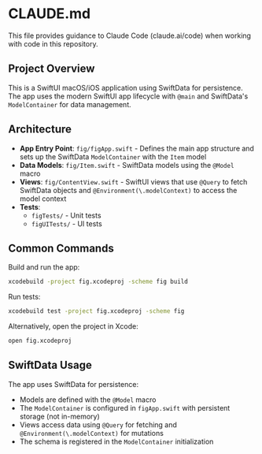 # CLAUDE.md

This file provides guidance to Claude Code (claude.ai/code) when working with code in this repository.

## Project Overview

This is a SwiftUI macOS/iOS application using SwiftData for persistence. The app uses the modern SwiftUI app lifecycle with `@main` and SwiftData's `ModelContainer` for data management.

## Architecture

- **App Entry Point**: `fig/figApp.swift` - Defines the main app structure and sets up the SwiftData `ModelContainer` with the `Item` model
- **Data Models**: `fig/Item.swift` - SwiftData models using the `@Model` macro
- **Views**: `fig/ContentView.swift` - SwiftUI views that use `@Query` to fetch SwiftData objects and `@Environment(\.modelContext)` to access the model context
- **Tests**:
  - `figTests/` - Unit tests
  - `figUITests/` - UI tests

## Common Commands

Build and run the app:
```bash
xcodebuild -project fig.xcodeproj -scheme fig build
```

Run tests:
```bash
xcodebuild test -project fig.xcodeproj -scheme fig
```

Alternatively, open the project in Xcode:
```bash
open fig.xcodeproj
```

## SwiftData Usage

The app uses SwiftData for persistence:
- Models are defined with the `@Model` macro
- The `ModelContainer` is configured in `figApp.swift` with persistent storage (not in-memory)
- Views access data using `@Query` for fetching and `@Environment(\.modelContext)` for mutations
- The schema is registered in the `ModelContainer` initialization

